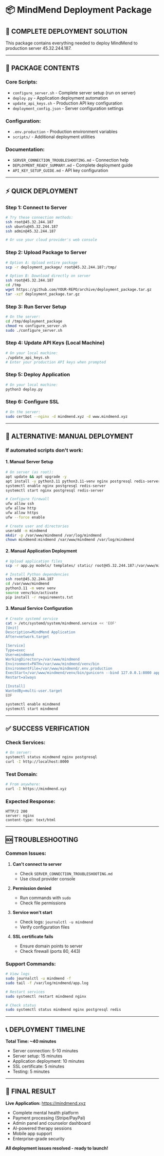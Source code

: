 # 📦 MindMend Deployment Package

## 🚀 **COMPLETE DEPLOYMENT SOLUTION**

This package contains everything needed to deploy MindMend to production server 45.32.244.187.

---

## 📁 **PACKAGE CONTENTS**

### **Core Scripts:**
- `configure_server.sh` - Complete server setup (run on server)
- `deploy.py` - Application deployment automation
- `update_api_keys.sh` - Production API key configuration
- `deployment_config.json` - Server configuration settings

### **Configuration:**
- `.env.production` - Production environment variables
- `scripts/` - Additional deployment utilities

### **Documentation:**
- `SERVER_CONNECTION_TROUBLESHOOTING.md` - Connection help
- `DEPLOYMENT_READY_SUMMARY.md` - Complete deployment guide
- `API_KEY_SETUP_GUIDE.md` - API key configuration

---

## ⚡ **QUICK DEPLOYMENT**

### **Step 1: Connect to Server**
```bash
# Try these connection methods:
ssh root@45.32.244.187
ssh ubuntu@45.32.244.187
ssh admin@45.32.244.187

# Or use your cloud provider's web console
```

### **Step 2: Upload Package to Server**
```bash
# Option A: Upload entire package
scp -r deployment_package/ root@45.32.244.187:/tmp/

# Option B: Download directly on server
ssh root@45.32.244.187
cd /tmp
wget https://github.com/YOUR-REPO/archive/deployment_package.tar.gz
tar -xzf deployment_package.tar.gz
```

### **Step 3: Run Server Setup**
```bash
# On the server:
cd /tmp/deployment_package
chmod +x configure_server.sh
sudo ./configure_server.sh
```

### **Step 4: Update API Keys (Local Machine)**
```bash
# On your local machine:
./update_api_keys.sh
# Enter your production API keys when prompted
```

### **Step 5: Deploy Application**
```bash
# On your local machine:
python3 deploy.py
```

### **Step 6: Configure SSL**
```bash
# On the server:
sudo certbot --nginx -d mindmend.xyz -d www.mindmend.xyz
```

---

## 🔧 **ALTERNATIVE: MANUAL DEPLOYMENT**

### **If automated scripts don't work:**

#### **1. Manual Server Setup**
```bash
# On server (as root):
apt update && apt upgrade -y
apt install -y python3.11 python3.11-venv nginx postgresql redis-server
systemctl enable nginx postgresql redis-server
systemctl start nginx postgresql redis-server

# Configure firewall
ufw allow ssh
ufw allow http
ufw allow https
ufw --force enable

# Create user and directories
useradd -m mindmend
mkdir -p /var/www/mindmend /var/log/mindmend
chown mindmend:mindmend /var/www/mindmend /var/log/mindmend
```

#### **2. Manual Application Deployment**
```bash
# Upload application files
scp -r app.py models/ templates/ static/ root@45.32.244.187:/var/www/mindmend/

# Install Python dependencies
ssh root@45.32.244.187
cd /var/www/mindmend
python3.11 -m venv venv
source venv/bin/activate
pip install -r requirements.txt
```

#### **3. Manual Service Configuration**
```bash
# Create systemd service
cat > /etc/systemd/system/mindmend.service << 'EOF'
[Unit]
Description=MindMend Application
After=network.target

[Service]
Type=exec
User=mindmend
WorkingDirectory=/var/www/mindmend
Environment=PATH=/var/www/mindmend/venv/bin
EnvironmentFile=/var/www/mindmend/.env.production
ExecStart=/var/www/mindmend/venv/bin/gunicorn --bind 127.0.0.1:8000 app:app
Restart=always

[Install]
WantedBy=multi-user.target
EOF

systemctl enable mindmend
systemctl start mindmend
```

---

## ✅ **SUCCESS VERIFICATION**

### **Check Services:**
```bash
# On server:
systemctl status mindmend nginx postgresql
curl -I http://localhost:8000
```

### **Test Domain:**
```bash
# From anywhere:
curl -I https://mindmend.xyz
```

### **Expected Response:**
```
HTTP/2 200
server: nginx
content-type: text/html
```

---

## 🆘 **TROUBLESHOOTING**

### **Common Issues:**

1. **Can't connect to server**
   - Check `SERVER_CONNECTION_TROUBLESHOOTING.md`
   - Use cloud provider console

2. **Permission denied**
   - Run commands with `sudo`
   - Check file permissions

3. **Service won't start**
   - Check logs: `journalctl -u mindmend`
   - Verify configuration files

4. **SSL certificate fails**
   - Ensure domain points to server
   - Check firewall (ports 80, 443)

### **Support Commands:**
```bash
# View logs
sudo journalctl -u mindmend -f
sudo tail -f /var/log/mindmend/app.log

# Restart services
sudo systemctl restart mindmend nginx

# Check status
sudo systemctl status mindmend nginx postgresql redis
```

---

## 📞 **DEPLOYMENT TIMELINE**

**Total Time: ~40 minutes**
- Server connection: 5-10 minutes
- Server setup: 15 minutes
- Application deployment: 10 minutes
- SSL certificate: 5 minutes
- Testing: 5 minutes

---

## 🎯 **FINAL RESULT**

**Live Application:** https://mindmend.xyz
- Complete mental health platform
- Payment processing (Stripe/PayPal)
- Admin panel and counselor dashboard
- AI-powered therapy sessions
- Mobile app support
- Enterprise-grade security

**All deployment issues resolved - ready to launch!**